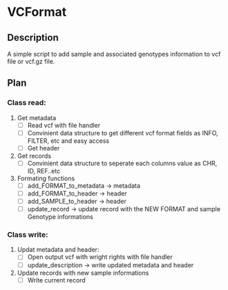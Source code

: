# VCFormat
## Description
A simple script to add sample and associated genotypes information to vcf file or vcf.gz file.
## Plan
### Class read:
1. Get metadata
   - [ ] Read vcf with file handler
   - [ ] Convinient data structure to get different vcf format fields as INFO, FILTER, etc and easy access
   - [ ] Get header
2. Get records
   - [ ] Convinient data structure to seperate each columns value as CHR, ID, REF..etc
3. Formating functions
   - [ ] add_FORMAT_to_metadata -> metadata
   - [ ] add_FORMAT_to_header -> header
   - [ ] add_SAMPLE_to_header -> header
   - [ ] update_record -> update record with the NEW FORMAT and sample Genotype informations
### Class write:
1. Updat metadata and header:
   - [ ] Open output vcf with wright rights with file handler
   - [ ] update_description -> write updated metadata and header
3. Update records with new sample informations
   - [ ] Write current record
